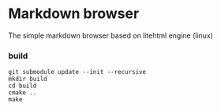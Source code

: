 Markdown browser
=================

The simple markdown browser based on litehtml engine (linux) 

### build

```shell
git submodule update --init --recursive
mkdir build
cd build
cmake ..
make 
```
